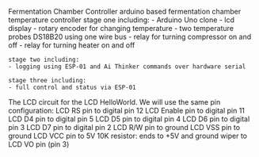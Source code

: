Fermentation Chamber Controller
arduino based fermentation chamber temperature controller
    stage one including:
    - Arduino Uno clone
    - lcd display
    - rotary encoder for changing temperature
    - two temperature probes DS18B20 using one wire bus
    - relay for turning compressor on and off
    - relay for turning heater on and off
    
    stage two including:
    - logging using ESP-01 and Ai Thinker commands over hardware serial
    
    stage three including:
    - full control and status via ESP-01
    
   The LCD circuit for the LCD HelloWorld. We will use the same pin configuration:
   LCD RS pin to digital pin 12
   LCD Enable pin to digital pin 11
   LCD D4 pin to digital pin 5
   LCD D5 pin to digital pin 4
   LCD D6 pin to digital pin 3
   LCD D7 pin to digital pin 2
   LCD R/W pin to ground
   LCD VSS pin to ground
   LCD VCC pin to 5V
   10K resistor:
   ends to +5V and ground
   wiper to LCD VO pin (pin 3)
